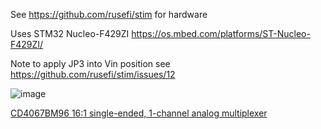 See https://github.com/rusefi/stim for hardware

Uses STM32 Nucleo-F429ZI https://os.mbed.com/platforms/ST-Nucleo-F429ZI/

Note to apply JP3 into Vin position see https://github.com/rusefi/stim/issues/12

![image](https://user-images.githubusercontent.com/48498823/193464007-935223b7-4b3d-4dde-ba3a-6db8157200e9.png)

[CD4067BM96 16:1 single-ended, 1-channel analog multiplexer](http://www.ti.com/lit/ds/symlink/cd4097b.pdf)
